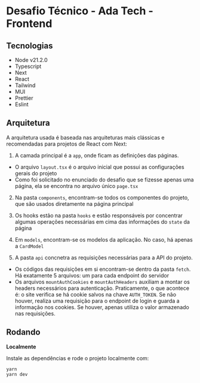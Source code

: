 # Desafio Técnico - Ada Tech - Frontend

## Tecnologias

- Node v21.2.0
- Typescript
- Next
- React
- Tailwind
- MUI
- Prettier
- Eslint

## Arquitetura

A arquitetura usada é baseada nas arquiteturas mais clássicas e recomendadas para projetos de React com Next:

1. A camada principal é a `app`, onde ficam as definições das páginas.

- O arquivo `layout.tsx` é o arquivo inicial que possui as configurações gerais do projeto
- Como foi solicitado no enunciado do desafio que se fizesse apenas uma página, ela se encontra no arquivo único `page.tsx`

2. Na pasta `components`, encontram-se todos os componentes do projeto, que são usados diretamente na página principal

3. Os hooks estão na pasta `hooks` e estão responsáveis por concentrar algumas operações necessárias em cima das informações do `state` da página

4. Em `models`, encontram-se os modelos da aplicação. No caso, há apenas a `CardModel`

5. A pasta `api` concnetra as requisições necessárias para a API do projeto.

- Os códigos das requisições em si encontram-se dentro da pasta `fetch`. Há exatamente 5 arquivos: um para cada endpoint do servidor
- Os arquivos `mountAuthCookies` e `mountAuthHeaders` auxiliam a montar os headers necessários para autenticação. Praticamente, o que acontece é: o site verifica se há cookie salvos na chave `AUTH_TOKEN`. Se não houver, realiza uma requisição para o endpoint de login e guarda a informação nos cookies. Se houver, apenas utiliza o valor armazenado nas requisições.

## Rodando

**Localmente**

Instale as dependências e rode o projeto localmente com:

```
yarn
yarn dev
```
